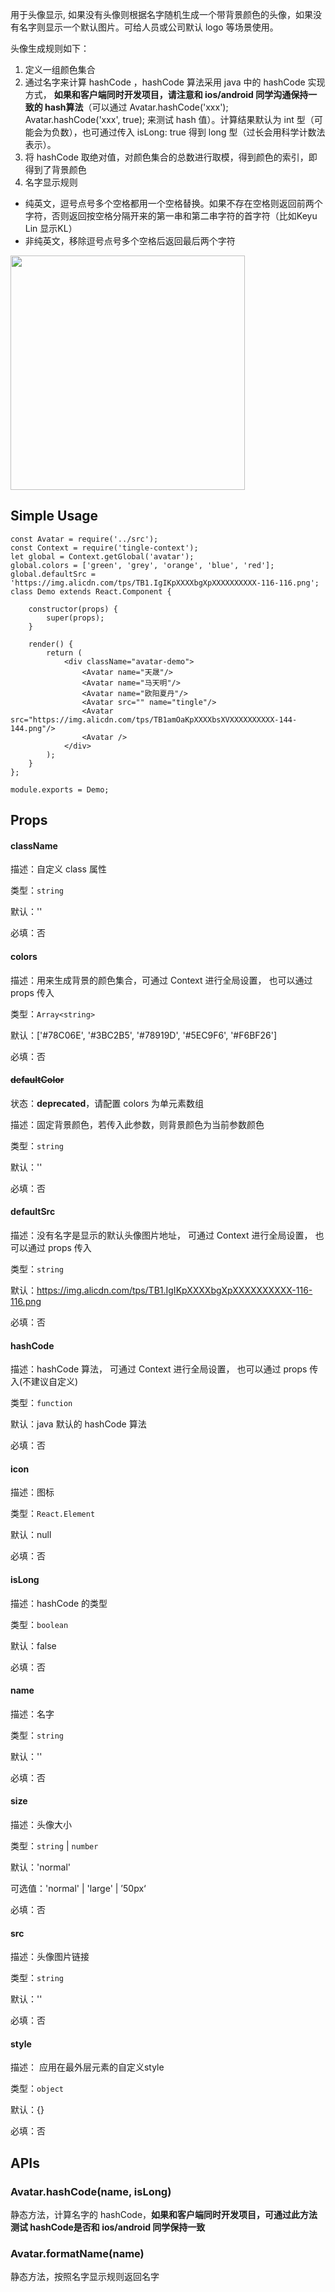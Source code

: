 用于头像显示, 如果没有头像则根据名字随机生成一个带背景颜色的头像，如果没有名字则显示一个默认图片。可给人员或公司默认 logo 等场景使用。

  头像生成规则如下：
  1. 定义一组颜色集合
  2. 通过名字来计算 hashCode ，hashCode 算法采用 java 中的 hashCode 实现方式， __如果和客户端同时开发项目，请注意和 ios/android 同学沟通保持一致的 hash算法__（可以通过 Avatar.hashCode('xxx'); Avatar.hashCode('xxx', true); 来测试 hash 值）。计算结果默认为 int 型（可能会为负数），也可通过传入 isLong: true 得到 long 型（过长会用科学计数法表示）。
  3. 将 hashCode 取绝对值，对颜色集合的总数进行取模，得到颜色的索引，即得到了背景颜色
  4. 名字显示规则
   * 纯英文，逗号点号多个空格都用一个空格替换。如果不存在空格则返回前两个字符，否则返回按空格分隔开来的第一串和第二串字符的首字符（比如Keyu Lin 显示KL）
   * 非纯英文，移除逗号点号多个空格后返回最后两个字符
   

  <img src="http://git.cn-hangzhou.oss-cdn.aliyun-inc.com/uploads/tingle-ui/tingle-avatar/de9e01f2e0117a1158750e365aa9af22/image.png" width="375"/>

## Simple Usage

```
const Avatar = require('../src');
const Context = require('tingle-context');
let global = Context.getGlobal('avatar');
global.colors = ['green', 'grey', 'orange', 'blue', 'red'];
global.defaultSrc = 'https://img.alicdn.com/tps/TB1.IgIKpXXXXbgXpXXXXXXXXXX-116-116.png';
class Demo extends React.Component {

    constructor(props) {
        super(props);
    }

    render() {
        return (
            <div className="avatar-demo">
                <Avatar name="天晟"/>
                <Avatar name="马天明"/>
                <Avatar name="欧阳夏丹"/>
                <Avatar src="" name="tingle"/>
                <Avatar src="https://img.alicdn.com/tps/TB1amOaKpXXXXbsXVXXXXXXXXXX-144-144.png"/>
                <Avatar />
            </div>
        );
    }
};

module.exports = Demo;
```

## Props

#### className

描述：自定义 class 属性

类型：`string`

默认：''

必填：否

#### colors

描述：用来生成背景的颜色集合，可通过 Context 进行全局设置， 也可以通过 props 传入

类型：`Array<string>`

默认：['#78C06E', '#3BC2B5', '#78919D', '#5EC9F6', '#F6BF26']

必填：否

#### ~~defaultColor~~

状态：**deprecated**，请配置 colors 为单元素数组

描述：固定背景颜色，若传入此参数，则背景颜色为当前参数颜色

类型：`string`

默认：''

必填：否

#### defaultSrc

描述：没有名字是显示的默认头像图片地址， 可通过 Context 进行全局设置， 也可以通过 props 传入

类型：`string`

默认：https://img.alicdn.com/tps/TB1.IgIKpXXXXbgXpXXXXXXXXXX-116-116.png

必填：否

#### hashCode

描述：hashCode 算法， 可通过 Context 进行全局设置， 也可以通过 props 传入(不建议自定义)

类型：`function`

默认：java 默认的 hashCode 算法

必填：否

#### icon

描述：图标

类型：`React.Element`

默认：null

必填：否

#### isLong

描述：hashCode 的类型

类型：`boolean`

默认：false

必填：否

#### name

描述：名字

类型：`string`

默认：''

必填：否

#### size

描述：头像大小

类型：`string` | `number`

默认：'normal'

可选值：'normal' | 'large' | ’50px‘

必填：否

#### src

描述：头像图片链接

类型：`string`

默认：''

必填：否

#### style

描述： 应用在最外层元素的自定义style

类型：`object`

默认：{}

必填：否

## APIs

### Avatar.hashCode(name, isLong)

静态方法，计算名字的 hashCode，__如果和客户端同时开发项目，可通过此方法测试 hashCode是否和 ios/android 同学保持一致__

### Avatar.formatName(name)

静态方法，按照名字显示规则返回名字

